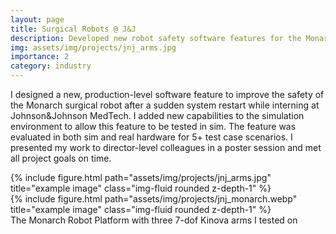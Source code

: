 ```yaml
---
layout: page
title: Surgical Robots @ J&J
description: Developed new robot safety software features for the Monarch platform at J&J 
img: assets/img/projects/jnj_arms.jpg
importance: 2
category: industry
---
```


I designed a new, production-level software feature to improve the safety of the Monarch surgical robot after a sudden system restart while interning at Johnson&Johnson MedTech. I added new capabilities to the simulation environment to allow this feature to be tested in sim. The feature was evaluated in both sim and real hardware for 5+ test case scenarios. I presented my work to director-level colleagues in a poster session and met all project goals on time.

<div class="row">
    <div class="col-sm mt-3 mt-md-0">
        {% include figure.html path="assets/img/projects/jnj_arms.jpg" title="example image" class="img-fluid rounded z-depth-1" %}
    </div>
    <div class="col-sm mt-3 mt-md-0">
        {% include figure.html path="assets/img/projects/jnj_monarch.webp" title="example image" class="img-fluid rounded z-depth-1" %}
    </div>
</div>
<div class="caption">
    The Monarch Robot Platform with three 7-dof Kinova arms I tested on
</div>
